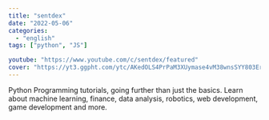 ```yaml
---
title: "sentdex"
date: "2022-05-06"
categories:
  - "english"
tags: ["python", "JS"]

youtube: "https://www.youtube.com/c/sentdex/featured"
cover: "https://yt3.ggpht.com/ytc/AKedOLS4PrPaM3XUymase4vM38wnsSYY803EreFCHVoatg=s88-c-k-c0x00ffffff-no-rj"
---
```


Python Programming tutorials, going further than just the basics. Learn about machine learning, finance, data analysis, robotics, web development, game development and more.
